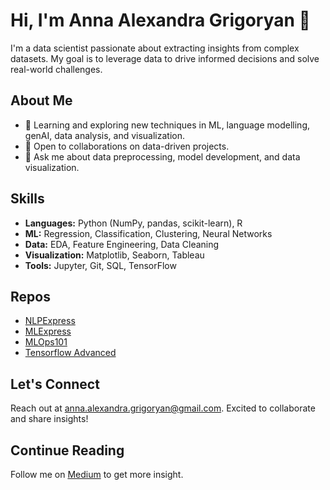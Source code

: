 # Hi, I'm Anna Alexandra Grigoryan 👋

I'm a data scientist passionate about extracting insights from complex datasets. My goal is to leverage data to drive informed decisions and solve real-world challenges.

## About Me

- 🔭 Learning and exploring new techniques in ML, language modelling, genAI, data analysis, and visualization.
- 👯 Open to collaborations on data-driven projects.
- 💬 Ask me about data preprocessing, model development, and data visualization.

## Skills

- **Languages:** Python (NumPy, pandas, scikit-learn), R
- **ML:** Regression, Classification, Clustering, Neural Networks
- **Data:** EDA, Feature Engineering, Data Cleaning
- **Visualization:** Matplotlib, Seaborn, Tableau
- **Tools:** Jupyter, Git, SQL, TensorFlow

## Repos

- [NLPExpress](https://github.com/annaalexandragrigoryan/NLPExpress) 
- [MLExpress](https://github.com/annaalexandragrigoryan/MLExpress)
- [MLOps101](https://github.com/annaalexandragrigoryan/MLOps101)
- [Tensorflow Advanced](https://github.com/annaalexandragrigoryan/TensorflowAdvanced)

## Let's Connect

Reach out at anna.alexandra.grigoryan@gmail.com. Excited to collaborate and share insights!

## Continue Reading
Follow me on [Medium](https://thegrigorian.medium.com) to get more insight.
